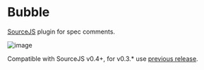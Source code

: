 Bubble
===============

[SourceJS](http://sourcejs.com) plugin for spec comments.

![image](http://d.pr/i/kISN+)

Compatible with SourceJS v0.4+, for v0.3.* use [previous release](https://github.com/sourcejs/sourcejs-bubble/archive/v0.0.9.zip).